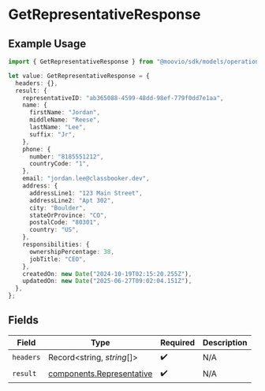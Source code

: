 # GetRepresentativeResponse

## Example Usage

```typescript
import { GetRepresentativeResponse } from "@moovio/sdk/models/operations";

let value: GetRepresentativeResponse = {
  headers: {},
  result: {
    representativeID: "ab365088-4599-48dd-98ef-779f0dd7e1aa",
    name: {
      firstName: "Jordan",
      middleName: "Reese",
      lastName: "Lee",
      suffix: "Jr",
    },
    phone: {
      number: "8185551212",
      countryCode: "1",
    },
    email: "jordan.lee@classbooker.dev",
    address: {
      addressLine1: "123 Main Street",
      addressLine2: "Apt 302",
      city: "Boulder",
      stateOrProvince: "CO",
      postalCode: "80301",
      country: "US",
    },
    responsibilities: {
      ownershipPercentage: 38,
      jobTitle: "CEO",
    },
    createdOn: new Date("2024-10-19T02:15:20.255Z"),
    updatedOn: new Date("2025-06-27T09:02:04.151Z"),
  },
};
```

## Fields

| Field                                                                  | Type                                                                   | Required                                                               | Description                                                            |
| ---------------------------------------------------------------------- | ---------------------------------------------------------------------- | ---------------------------------------------------------------------- | ---------------------------------------------------------------------- |
| `headers`                                                              | Record<string, *string*[]>                                             | :heavy_check_mark:                                                     | N/A                                                                    |
| `result`                                                               | [components.Representative](../../models/components/representative.md) | :heavy_check_mark:                                                     | N/A                                                                    |